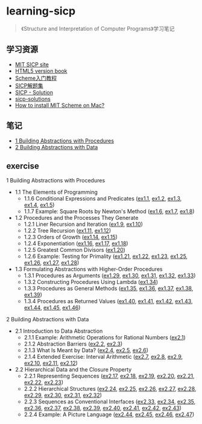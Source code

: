 # learning-sicp

> 《Structure and Interpretation of Computer Programs》学习笔记

## 学习资源

- [MIT SICP site](https://mitpress.mit.edu/sites/default/files/sicp/index.html)
- [HTML5 version book](http://sarabander.github.io/sicp/)
- [Scheme入门教程](http://deathking.github.io/yast-cn/)
- [SICP解题集](https://sicp.readthedocs.io/en/latest/)
- [SICP - Solution](https://codology.net/)
- [sicp-solutions](http://community.schemewiki.org/?sicp-solutions)
- [How to install MIT Scheme on Mac?](https://stackoverflow.com/questions/12322434/how-to-install-mit-scheme-on-mac/31601331#31601331)

## 笔记

- [1 Building Abstractions with Procedures](./ch1/note.md)
- [2 Building Abstractions with Data](./ch2/note.md)

## exercise

1 Building Abstractions with Procedures
- 1.1 The Elements of Programming
  - 1.1.6 Conditional Expressions and Predicates ([ex1.1](./ch1/1-1.scm), [ex1.2](./ch1/1-2.scm), [ex1.3](./ch1/1-3.scm), [ex1.4](./ch1/1-4.scm), [ex1.5](./ch1/1-5.scm))
  - 1.1.7 Example: Square Roots by Newton's Method ([ex1.6](./ch1/1-6.scm), [ex1.7](./ch1/1-7.scm), [ex1.8](./ch1/1-8.scm))
- 1.2 Procedures and the Processes They Generate
  - 1.2.1 Liner Recursion and Iteration ([ex1.9](./ch1/1-9.scm), [ex1.10](./ch1/1-10.scm))
  - 1.2.2 Tree Recursion ([ex1.11](./ch1/1-11.scm), [ex1.12](./ch1/1-12.scm))
  - 1.2.3 Orders of Growth ([ex1.14](./ch1/1-14.scm), [ex1.15](./ch1/1-15.scm))
  - 1.2.4 Exponentiation ([ex1.16](./ch1/1-16.scm), [ex1.17](./ch1/1-17.scm), [ex1.18](./ch1/1-18.scm))
  - 1.2.5 Greatest Common Divisors ([ex1.20](./ch1/1-20.scm))
  - 1.2.6 Example: Testing for Primality ([ex1.21](./ch1/1-21.scm), [ex1.22](./ch1/1-22.scm), [ex1.23](./ch1/1-23.scm), [ex1.25](./ch1/1-25.scm), [ex1.26](./ch1/1-26.scm), [ex1.27](./ch1/1-27.scm), [ex1.28](./ch1/1-28.scm))
- 1.3 Formulating Abstractions with Higher-Order Procedures
  - 1.3.1 Procedures as Arguments ([ex1.29](./ch1/1-29.scm), [ex1.30](./ch1/1-30.scm), [ex1.31](./ch1/1-31.scm), [ex1.32](./ch1/1-32.scm), [ex1.33](./ch1/1-33.scm))
  - 1.3.2 Constructing Procedures Using Lambda ([ex1.34](./ch1/1-34.scm))
  - 1.3.3 Procedures as General Methods ([ex1.35](./ch1/1-35.scm), [ex1.36](./ch1/1-36.scm), [ex1.37](./ch1/1-37.scm), [ex1.38](./ch1/1-38.scm), [ex1.39](./ch1/1-39.scm))
  - 1.3.4 Procedures as Returned Values ([ex1.40](./ch1/1-40.scm), [ex1.41](./ch1/1-41.scm), [ex1.42](./ch1/1-42.scm), [ex1.43](./ch1/1-43.scm), [ex1.44](./ch1/1-44.scm), [ex1.45](./ch1/1-45.scm), [ex1.46](./ch1/1-46.scm))

2 Building Abstractions with Data
- 2.1 Introduction to Data Abstraction
  - 2.1.1 Example: Arithmetic Operations for Rational Numbers ([ex2.1](./ch2/2-1.scm))
  - 2.1.2 Abstraction Barriers ([ex2.2](./ch2/2-2.scm), [ex2.3](./ch2/2-3.scm))
  - 2.1.3 What Is Meant by Data? ([ex2.4](./ch2/2-4.scm), [ex2.5](./ch2/2-5.scm), [ex2.6](./ch2/2-6.scm))
  - 2.1.4 Extended Exercise: Interval Arithmetic ([ex2.7](./ch2/2-7.scm), [ex2.8](./ch2/2-8.scm), [ex2.9](./ch2/2-9.scm), [ex2.10](./ch2/2-10.scm), [ex2.11](./ch2/2-11.scm), [ex2.12](./ch2/2-12.scm))
- 2.2 Hierarchical Data and the Closure Property
  - 2.2.1 Representing Sequences ([ex2.17](./ch2/2-17.scm), [ex2.18](./ch2/2-18.scm), [ex2.19](./ch2/2-19.scm), [ex2.20](./ch2/2-20.scm), [ex2.21](./ch2/2-21.scm), [ex2.22](./ch2/2-22.scm), [ex2.23](./ch2/2-23.scm))
  - 2.2.2 Hierarchical Structures ([ex2.24](./ch2/2-24.scm), [ex2.25](./ch2/2-25.scm), [ex2.26](./ch2/2-26.scm), [ex2.27](./ch2/2-27.scm), [ex2.28](./ch2/2-28.scm), [ex2.29](./ch2/2-29.scm), [ex2.30](./ch2/2-30.scm), [ex2.31](./ch2/2-31.scm), [ex2.32](./ch2/2-32.scm))
  - 2.2.3 Sequences as Conventional Interfaces ([ex2.33](./ch2/2-33.scm), [ex2.34](./ch2/2-34.scm), [ex2.35](./ch2/2-35.scm), [ex2.36](./ch2/2-36.scm), [ex2.37](./ch2/2-37.scm), [ex2.38](./ch2/2-38.scm), [ex2.39](./ch2/2-39.scm), [ex2.40](./ch2/2-40.scm), [ex2.41](./ch2/2-41.scm), [ex2.42](./ch2/2-42.scm), [ex2.43](./ch2/2-43.scm))
  - 2.2.4 Example: A Picture Language ([ex2.44](./ch2/2-44.scm), [ex2.45](./ch2/2-45.scm), [ex2.46](./ch2/2-46.scm), [ex2.47](./ch2/2-47.scm))
